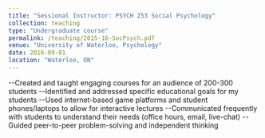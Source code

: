 ```yaml
---
title: "Sessional Instructor: PSYCH 253 Social Psychology"
collection: teaching
type: "Undergraduate course"
permalink: /teaching/2015-16-SocPsych.pdf
venue: "University of Waterloo, Psychology"
date: 2016-09-01
location: "Waterloo, ON"
---
```



--Created and taught engaging courses for an audience of 200-300 students
--Identified and addressed specific educational goals for my students
--Used internet-based game platforms and student phones/laptops to allow for interactive
lectures
--Communicated frequently with students to understand their needs (office hours, email,
live-chat)
--Guided peer-to-peer problem-solving and independent thinking
